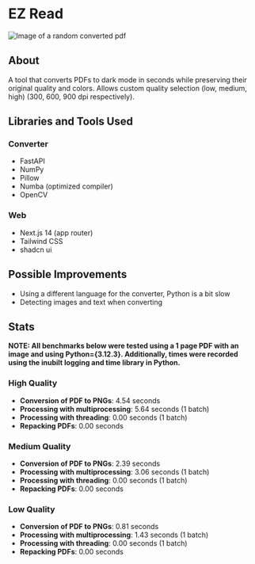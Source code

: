 # EZ Read

![Image of a random converted pdf](https://github.com/JaehyeongPark06/EZ-Read/assets/78674944/63cc5623-02c8-4084-8f64-b138ff169050)

## About

A tool that converts PDFs to dark mode in seconds while preserving their original quality and colors. Allows custom quality selection (low, medium, high) (300, 600, 900 dpi respectively).

## Libraries and Tools Used

### Converter

- FastAPI
- NumPy
- Pillow
- Numba (optimized compiler)
- OpenCV

### Web

- Next.js 14 (app router)
- Tailwind CSS
- shadcn ui

## Possible Improvements

- Using a different language for the converter, Python is a bit slow
- Detecting images and text when converting

## Stats

**NOTE: All benchmarks below were tested using a 1 page PDF with an image and using Python={3.12.3}. Additionally, times were recorded using the inubilt logging and time library in Python.**

### High Quality

- **Conversion of PDF to PNGs**: 4.54 seconds
- **Processing with multiprocessing**: 5.64 seconds (1 batch)
- **Processing with threading**: 0.00 seconds (1 batch)
- **Repacking PDFs**: 0.00 seconds

### Medium Quality

- **Conversion of PDF to PNGs**: 2.39 seconds
- **Processing with multiprocessing**: 3.06 seconds (1 batch)
- **Processing with threading**: 0.00 seconds (1 batch)
- **Repacking PDFs**: 0.00 seconds

### Low Quality

- **Conversion of PDF to PNGs**: 0.81 seconds
- **Processing with multiprocessing**: 1.43 seconds (1 batch)
- **Processing with threading**: 0.00 seconds (1 batch)
- **Repacking PDFs**: 0.00 seconds
